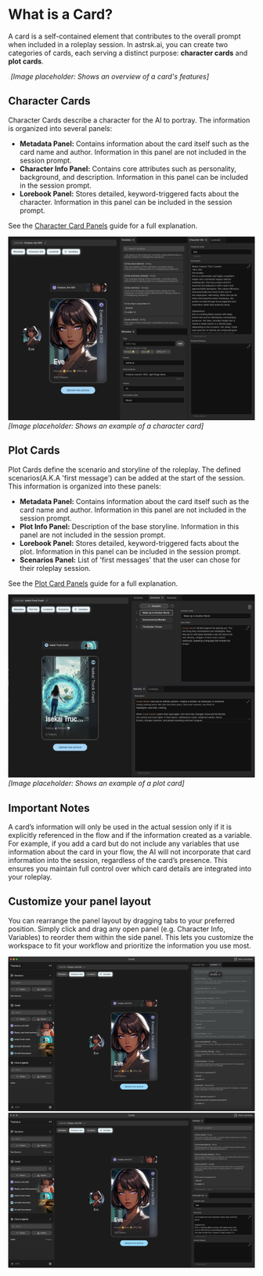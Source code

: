 # What is a Card?

A card is a self-contained element that contributes to the overall prompt when included in a roleplay session.
In astrsk.ai, you can create two categories of cards, each serving a distinct purpose: **character cards** and **plot cards**.

![Card Overview](./images/card-overview.png)
*[Image placeholder: Shows an overview of a card's features]*

## Character Cards

Character Cards describe a character for the AI to portray. The information is organized into several panels:
- **Metadata Panel:** Contains information about the card itself such as the card name and author. Information in this panel are not included in the session prompt.
- **Character Info Panel:** Contains core attributes such as personality, background, and description. Information in this panel can be included in the session prompt.
- **Lorebook Panel:** Stores detailed, keyword-triggered facts about the character. Information in this panel can be included in the session prompt.

See the [Character Card Panels](./character-card.md) guide for a full explanation.

![Character Card](./images/character-card.png)
*[Image placeholder: Shows an example of a character card]*

## Plot Cards

Plot Cards define the scenario and storyline of the roleplay. The defined scenarios(A.K.A 'first message') can be added at the start of the session. This information is organized into these panels:
- **Metadata Panel:** Contains information about the card itself such as the card name and author. Information in this panel are not included in the session prompt.
- **Plot Info Panel:** Description of the base storyline. Information in this panel are not included in the session prompt.
- **Lorebook Panel:** Stores detailed, keyword-triggered facts about the plot. Information in this panel can be included in the session prompt.
- **Scenarios Panel:** List of 'first messages' that the user can chose for their roleplay session.

See the [Plot Card Panels](./plot-card.md) guide for a full explanation.

![Plot Card](./images/plot-card.png)
*[Image placeholder: Shows an example of a plot card]*

## Important Notes

A card’s information will only be used in the actual session only if it is explicitly referenced in the flow and if the information created as a variable. For example, if you add a card but do not include any variables that use information about the card in your flow, the AI will not incorporate that card information into the session, regardless of the card’s presence. This ensures you maintain full control over which card details are integrated into your roleplay.

## Customize your panel layout

You can rearrange the panel layout by dragging tabs to your preferred position.
Simply click and drag any open panel (e.g. Character Info, Variables) to reorder them within the side panel. This lets you customize the workspace to fit your workflow and prioritize the information you use most.

![Character Card](./images/card-panel-drag-1.png)
![Character Card](./images/card-panel-drag-2.png)
